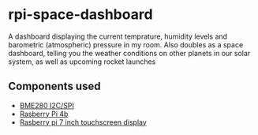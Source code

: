 # rpi-space-dashboard
A dashboard displaying the current temprature, humidity levels and barometric (atmospheric) pressure in my room. Also doubles as a space dashboard, telling you the weather conditions on other planets in our solar system, as well as upcoming rocket launches
## Components used
- [BME280 I2C/SPI](https://learn.adafruit.com/adafruit-bme280-humidity-barometric-pressure-temperature-sensor-breakout/downloads)
- [Rasberry Pi 4b](https://www.raspberrypi.com/products/raspberry-pi-4-model-b/)
- [Rasberry pi 7 inch touchscreen display](https://www.raspberrypi.com/products/raspberry-pi-touch-display/)
